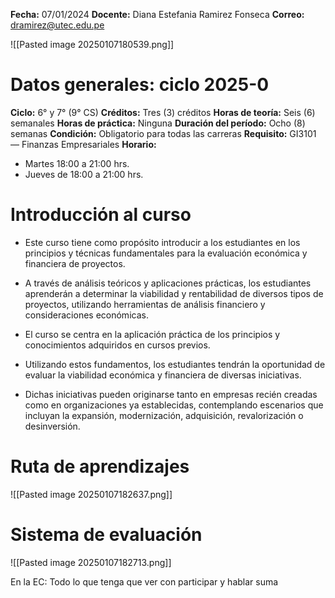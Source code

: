 **Fecha:** 07/01/2024
**Docente:** Diana Estefania Ramirez Fonseca
**Correo:** dramirez@utec.edu.pe

![[Pasted image 20250107180539.png]]

# Datos generales: ciclo 2025-0
**Ciclo:** 6° y 7° (9° CS)
**Créditos:** Tres (3) créditos
**Horas de teoría:** Seis (6) semanales
**Horas de práctica:** Ninguna
**Duración del período:** Ocho (8) semanas
**Condición:** Obligatorio para todas las carreras
**Requisito:** GI3101 — Finanzas Empresariales
**Horario:**
- Martes 18:00 a 21:00 hrs.
- Jueves de 18:00 a 21:00 hrs.

# Introducción al curso
- Este curso tiene como propósito introducir a los estudiantes en los principios y técnicas fundamentales para la evaluación económica y financiera de proyectos.

- A través de análisis teóricos y aplicaciones prácticas, los estudiantes aprenderán a determinar la viabilidad y rentabilidad de diversos tipos de proyectos, utilizando herramientas de análisis financiero y consideraciones económicas.

- El curso se centra en la aplicación práctica de los principios y conocimientos adquiridos en cursos previos.

- Utilizando estos fundamentos, los estudiantes tendrán la oportunidad de evaluar la viabilidad económica y financiera de diversas iniciativas.

- Dichas iniciativas pueden originarse tanto en empresas recién creadas como en organizaciones ya establecidas, contemplando escenarios que incluyan la expansión, modernización, adquisición, revalorización o desinversión.

# Ruta de aprendizajes
![[Pasted image 20250107182637.png]]

# Sistema de evaluación
![[Pasted image 20250107182713.png]]

En la EC: Todo lo que tenga que ver con participar y hablar suma